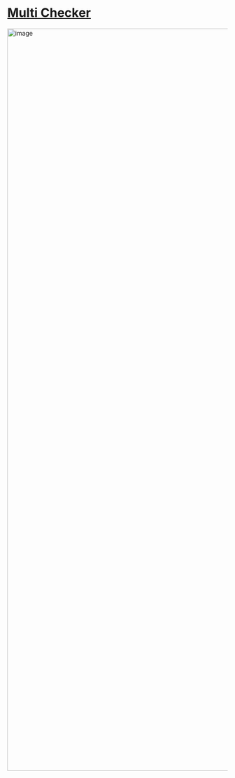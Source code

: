 # [Multi Checker](https://multi-checker-sigma.vercel.app)
<img width="1696" alt="image" src="https://github.com/user-attachments/assets/613fff34-4f7d-4720-99a5-ed6948c22c9f" />
